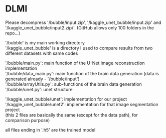 # DLMI
Please decompress '/bubble/input.zip', '/kaggle_unet_bubble/input.zip' and '/kaggle_unet_bubble/input2.zip/'. (GitHub allows only 100 folders in the repo...) 

'/bubble' is my main working directory\
'/kaggle_unet_bubble' is a directory I used to compare results from two different datasets with same codes

'/bubble/main.py': main function of the U-Net image reconstruction implementation\
'/bubble/data_main.py': main function of the brain data generation (data is generated already - '/bubble/input')\
'/bubble/arrayUtils.py': sub-functions of the brain data generation\
'/bubble/unet.py': unet structure

'/kaggle_unet_bubble/unet': implementation for our project\
'/kaggle_unet_bubble/unet2': implementation for that image segmentation project\
(this 2 files are basically the same (except for the data path), for comparison purpose)

all files ending in '.h5' are the trained model
